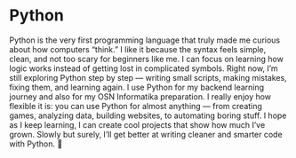 # Python
Python is the very first programming language that truly made me curious about how computers “think.” I like it because the syntax feels simple, clean, and not too scary for beginners like me. I can focus on learning how logic works instead of getting lost in complicated symbols. Right now, I’m still exploring Python step by step — writing small scripts, making mistakes, fixing them, and learning again. I use Python for my backend learning journey and also for my OSN Informatika preparation. I really enjoy how flexible it is: you can use Python for almost anything — from creating games, analyzing data, building websites, to automating boring stuff. I hope as I keep learning, I can create cool projects that show how much I’ve grown. Slowly but surely, I’ll get better at writing cleaner and smarter code with Python. 🐍
